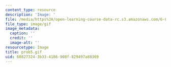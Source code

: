 ```yaml
---
content_type: resource
description: 'Image: '
file: /media/https%3A/open-learning-course-data-rc.s3.amazonaws.com/6-042j-mathematics-for-computer-science-spring-2015/608273243b334186908f829497a88369_prob5.gif
file_type: image/gif
image_metadata:
  caption: ''
  credit: ''
  image-alt: ''
resourcetype: Image
title: prob5.gif
uid: 60827324-3b33-4186-908f-829497a88369
---
```

